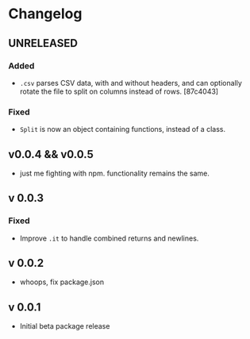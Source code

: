 # Changelog

## UNRELEASED

### Added

- `.csv` parses CSV data, with and without headers, and can optionally rotate the file to split on columns instead of rows. [87c4043]

### Fixed

- `Split` is now an object containing functions, instead of a class.

## v0.0.4 && v0.0.5

- just me fighting with npm. functionality remains the same.

## v 0.0.3

### Fixed

- Improve `.it` to handle combined returns and newlines.

## v 0.0.2

- whoops, fix package.json

## v 0.0.1

- Initial beta package release
